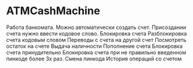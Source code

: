 # ATMCashMachine
Работа банкомата. 
Можно автоматически создать счет. 
Присоздании счета нужно ввести кодовое слово.
Блокировка счета
Разблокировка счета кодовым словом
Переводы с счета на другой счет
Посмотреть остаток на счете
Выдача наличности
Пополнение счета
Блокировка счета принудительно
Блокировка счета при не правильно введенном пинкоде более 3х раз.
Смена пинкода
История операций со счетом
